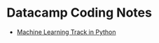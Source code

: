 # Datacamp Coding Notes
- [Machine Learning Track in Python](Data\sCamp/machine_learning_in_python_track.md)
